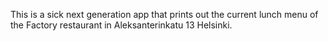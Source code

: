 This is a sick next generation app that prints out the current lunch menu of the Factory restaurant in Aleksanterinkatu 13 Helsinki.

